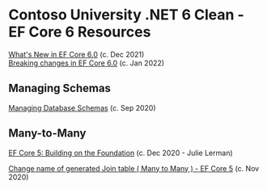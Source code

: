 # Contoso University .NET 6 Clean - EF Core 6 Resources

[What's New in EF Core 6.0](https://docs.microsoft.com/en-us/ef/core/what-is-new/ef-core-6.0/whatsnew)
(c. Dec 2021)<br/>
[Breaking changes in EF Core 6.0](https://docs.microsoft.com/en-us/ef/core/what-is-new/ef-core-6.0/breaking-changes)
(c. Jan 2022)<br/>

## Managing Schemas

[Managing Database Schemas](https://docs.microsoft.com/en-us/ef/core/managing-schemas/)
(c. Sep 2020)<br/>

## Many-to-Many

[EF Core 5: Building on the Foundation](https://www.codemag.com/Article/2010042/EF-Core-5-Building-on-the-Foundation)
(c. Dec 2020 - Julie Lerman)

[Change name of generated Join table ( Many to Many ) - EF Core 5](https://stackoverflow.com/questions/64919574/change-name-of-generated-join-table-many-to-many-ef-core-5)
(c. Nov 2020)
